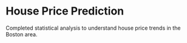 # House Price Prediction 

Completed statistical analysis to understand house price trends in the Boston area.